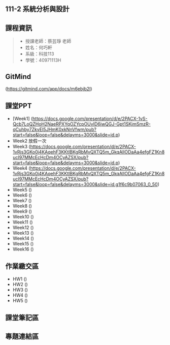 ## 111-2 系統分析與設計
## 課程資訊
>+ 授課老師：蔡芸琤 老師
>+ 姓名：何巧軒
>+ 系級：科技113
>+ 學號：40971113H

## GitMind
(https://gitmind.com/app/docs/m6ebjb2l)

## 課堂PPT
+ [Week1] (https://docs.google.com/presentation/d/e/2PACX-1vS-Qcb7LoQZHoH2NaeRPXYqOZYcpOUvID6jwQGJ-Gpt1SKjmSmzR-qCuhby7ZkvEI5JHmK0xkNnVfwm/pub?start=false&loop=false&delayms=3000&slide=id.p)
+ Week2 放假一次
+ Week3 (https://docs.google.com/presentation/d/e/2PACX-1vRjs3GKo0i4KAqehF3KKtIBKgRbMvQXTQ5m_GkqAIlODaAa4efgFZ1Kn8ucI97MMcEcHcDm4OCyAZSX/pub?start=false&loop=false&delayms=3000&slide=id.p)
+ Week4 (https://docs.google.com/presentation/d/e/2PACX-1vRjs3GKo0i4KAqehF3KKtIBKgRbMvQXTQ5m_GkqAIlODaAa4efgFZ1Kn8ucI97MMcEcHcDm4OCyAZSX/pub?start=false&loop=false&delayms=3000&slide=id.g1f6c9b07063_0_50)
+ Week5 ()
+ Week6 ()
+ Week7 ()
+ Week8 ()
+ Week9 ()
+ Week10 ()
+ Week11 ()
+ Week12 ()
+ Week13 ()
+ Week14 ()
+ Week15 ()
+ Week16 ()

## 作業繳交區
+ HW1 ()
+ HW2 ()
+ HW3 ()
+ HW4 ()
+ HW5 ()

## 課堂筆記區

## 專題連結區
